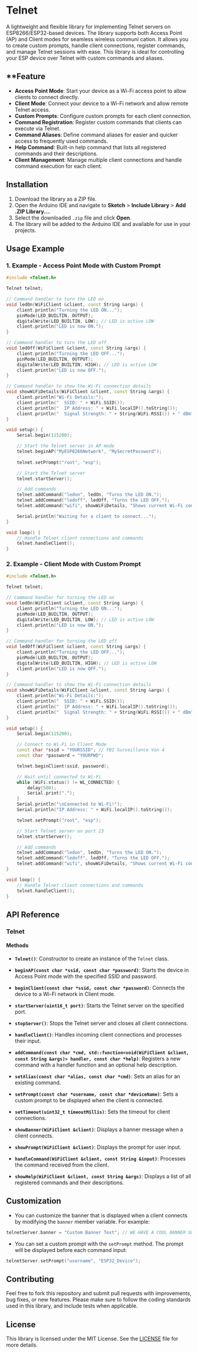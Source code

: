 # **Telnet**

A lightweight and flexible library for implementing Telnet servers on ESP8266/ESP32-based devices. The library supports both Access Point (AP) and Client modes for seamless wireless communi cation. It allows you to create custom prompts, handle client connections, register commands, and manage Telnet sessions with ease. This library is ideal for controlling your ESP device over Telnet with custom commands and aliases.

## **Feature

- **Access Point Mode**: Start your device as a Wi-Fi access point to allow clients to connect directly.
- **Client Mode**: Connect your device to a Wi-Fi network and allow remote Telnet access.
- **Custom Prompts**: Configure custom prompts for each client connection.
- **Command Registration**: Register custom commands that clients can execute via Telnet.
- **Command Aliases**: Define command aliases for easier and quicker access to frequently used commands.
- **Help Command**: Built-in help command that lists all registered commands and their descriptions.
- **Client Management**: Manage multiple client connections and handle command execution for each client.

## **Installation**

1. Download the library as a ZIP file.
2. Open the Arduino IDE and navigate to **Sketch** > **Include Library** > **Add .ZIP Library...**.
3. Select the downloaded `.zip` file and click **Open**.
4. The library will be added to the Arduino IDE and available for use in your projects.

## **Usage Example**

### **1. Example - Access Point Mode with Custom Prompt**

```cpp
#include <Telnet.h>

Telnet telnet;

// Command handler to turn the LED on
void ledOn(WiFiClient &client, const String &args) {
    client.println("Turning the LED ON...");
    pinMode(LED_BUILTIN, OUTPUT);
    digitalWrite(LED_BUILTIN, LOW); // LED is active LOW
    client.println("LED is now ON.");
}

// Command handler to turn the LED off
void ledOff(WiFiClient &client, const String &args) {
    client.println("Turning the LED OFF...");
    pinMode(LED_BUILTIN, OUTPUT);
    digitalWrite(LED_BUILTIN, HIGH); // LED is active LOW
    client.println("LED is now OFF.");
}

// Command handler to show the Wi-Fi connection details
void showWiFiDetails(WiFiClient &client, const String &args) {
    client.println("Wi-Fi Details:");
    client.println("  SSID: " + WiFi.SSID());
    client.println("  IP Address: " + WiFi.localIP().toString());
    client.println("  Signal Strength: " + String(WiFi.RSSI()) + " dBm");
}

void setup() {
    Serial.begin(115200);

    // Start the Telnet server in AP mode
    telnet.beginAP("MyESP8266Network", "MySecretPassword");
    
    telnet.setPrompt("root", "esp");

    // Start the Telnet server
    telnet.startServer();

    // Add commands
    telnet.addCommand("ledon", ledOn, "Turns the LED ON.");
    telnet.addCommand("ledoff", ledOff, "Turns the LED OFF.");
    telnet.addCommand("wifi", showWiFiDetails, "Shows current Wi-Fi connection details.");

    Serial.println("Waiting for a client to connect...");
}

void loop() {
    // Handle Telnet client connections and commands
    telnet.handleClient();
}
```

### **2. Example - Client Mode with Custom Prompt**

```cpp
#include <Telnet.h>

Telnet telnet;

// Command handler for turning the LED on
void ledOn(WiFiClient &client, const String &args) {
    client.println("Turning the LED ON...");
    pinMode(LED_BUILTIN, OUTPUT);
    digitalWrite(LED_BUILTIN, LOW); // LED is active LOW
    client.println("LED is now ON.");
}

// Command handler for turning the LED off
void ledOff(WiFiClient &client, const String &args) {
    client.println("Turning the LED OFF...");
    pinMode(LED_BUILTIN, OUTPUT);
    digitalWrite(LED_BUILTIN, HIGH); // LED is active LOW
    client.println("LED is now OFF.");
}

// Command handler to show the Wi-Fi connection details
void showWiFiDetails(WiFiClient &client, const String &args) {
    client.println("Wi-Fi Details:");
    client.println("  SSID: " + WiFi.SSID());
    client.println("  IP Address: " + WiFi.localIP().toString());
    client.println("  Signal Strength: " + String(WiFi.RSSI()) + " dBm");
}

void setup() {
    Serial.begin(115200);

    // Connect to Wi-Fi in Client Mode
    const char *ssid = "YOURSSID"; // FBI Surveillance Van 4
    const char *password = "YOURPWD";

    telnet.beginClient(ssid, password);

    // Wait until connected to Wi-Fi
    while (WiFi.status() != WL_CONNECTED) {
        delay(500);
        Serial.print(".");
    }
    Serial.println("\nConnected to Wi-Fi!");
    Serial.println("IP Address: " + WiFi.localIP().toString());

    telnet.setPrompt("root", "esp");

    // Start Telnet server on port 23
    telnet.startServer();

    // Add commands
    telnet.addCommand("ledon", ledOn, "Turns the LED ON.");
    telnet.addCommand("ledoff", ledOff, "Turns the LED OFF.");
    telnet.addCommand("wifi", showWiFiDetails, "Shows current Wi-Fi connection details.");
}

void loop() {
    // Handle Telnet client connections and commands
    telnet.handleClient();
}
```

## **API Reference**

### **Telnet**

#### **Methods**

- **`Telnet()`**: Constructor to create an instance of the `Telnet` class.

- **`beginAP(const char *ssid, const char *password)`**: Starts the device in Access Point mode with the specified SSID and password.

- **`beginClient(const char *ssid, const char *password)`**: Connects the device to a Wi-Fi network in Client mode.

- **`startServer(uint16_t port)`**: Starts the Telnet server on the specified port.

- **`stopServer()`**: Stops the Telnet server and closes all client connections.

- **`handleClient()`**: Handles incoming client connections and processes their input.

- **`addCommand(const char *cmd, std::function<void(WiFiClient &client, const String &args)> handler, const char *help)`**: Registers a new command with a handler function and an optional help description.

- **`setAlias(const char *alias, const char *cmd)`**: Sets an alias for an existing command.

- **`setPrompt(const char *username, const char *deviceName)`**: Sets a custom prompt to be displayed when the client is connected.

- **`setTimeout(uint32_t timeoutMillis)`**: Sets the timeout for client connections.

- **`showBanner(WiFiClient &client)`**: Displays a banner message when a client connects.

- **`showPrompt(WiFiClient &client)`**: Displays the prompt for user input.

- **`handleCommand(WiFiClient &client, const String &input)`**: Processes the command received from the client.

- **`showHelp(WiFiClient &client, const String &args)`**: Displays a list of all registered commands and their descriptions.

## **Customization**

- You can customize the banner that is displayed when a client connects by modifying the `banner` member variable. For example:

```cpp
telnetServer.banner = "Custom Banner Text"; // WE HAVE A COOL BANNER SO DONT SET IT
```

- You can set a custom prompt with the `setPrompt` method. The prompt will be displayed before each command input:

```cpp
telnetServer.setPrompt("username", "ESP32_Device");
```

## **Contributing**

Feel free to fork this repository and submit pull requests with improvements, bug fixes, or new features. Please make sure to follow the coding standards used in this library, and include tests when applicable.

## **License**

This library is licensed under the MIT License. See the [LICENSE](LICENSE) file for more details.
